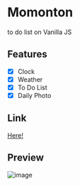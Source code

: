 # Momonton
to do list on Vanilla JS

## Features
- [x] Clock
- [x] Weather
- [x] To Do List
- [x] Daily Photo

## Link
[Here!](https://xmun74.github.io/momonton/)<br>

## Preview 
![image](https://user-images.githubusercontent.com/77045939/115185427-c918cf00-a11a-11eb-9d64-84d77a39b2ee.png)<br>

